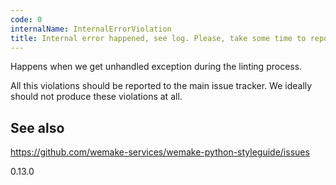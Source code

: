 ```yaml
---
code: 0
internalName: InternalErrorViolation
title: Internal error happened, see log. Please, take some time to report it
---
```


Happens when we get unhandled exception during the linting process.

All this violations should be reported to the main issue tracker. We
ideally should not produce these violations at all.

## See also
<https://github.com/wemake-services/wemake-python-styleguide/issues>

<div class="versionadded">

0.13.0

</div>